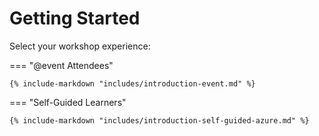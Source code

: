 # Getting Started

Select your workshop experience:

=== "@event Attendees"

    {% include-markdown "includes/introduction-event.md" %}

=== "Self-Guided Learners"

    {% include-markdown "includes/introduction-self-guided-azure.md" %}
